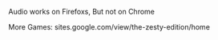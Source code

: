 Audio works on Firefoxs, But not on Chrome

More Games: sites.google.com/view/the-zesty-edition/home
